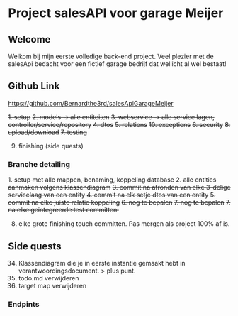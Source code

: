 # Project salesAPI voor garage Meijer

## Welcome

Welkom bij mijn eerste volledige back-end project.
Veel plezier met de salesApi bedacht voor een fictief garage bedrijf dat wellicht al wel bestaat!

## Github Link

https://github.com/Bernardthe3rd/salesApiGarageMeijer

~~1. setup~~
~~2. models -> alle entiteiten~~
~~3. webservice -> alle service lagen, controller/service/repository~~
~~4. dtos~~
~~5. relations~~
~~10. exceptions~~
~~6. security~~
~~8. upload/download~~
~~7. testing~~

9. finishing (side quests)

### Branche detailing

~~1. setup met alle mappen, benaming, koppeling database~~
~~2. alle entities aanmaken volgens klassendiagram~~
~~3. commit na afronden van elke 3-delige servicelaag van een entity~~
~~4. commit na elk setje dtos van een entity~~
~~5. commit na elke juiste relatie koppeling~~
~~6. nog te bepalen~~
~~7. nog te bepalen~~
~~7. na elke geintegreerde test committen.~~

8. elke grote finishing touch committen. Pas mergen als project 100% af is.

## Side quests

34. Klassendiagram die je in eerste instantie gemaakt hebt in verantwoordingsdocument. > plus punt.
35. todo.md verwijderen
36. target map verwijderen

### Endpints

